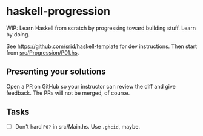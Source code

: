 # haskell-progression

WIP: Learn Haskell from scratch by progressing toward building stuff. Learn by doing.

See https://github.com/srid/haskell-template for dev instructions. Then start from [src/Progression/P01.hs](src/Progression/P01.hs).

## Presenting your solutions

Open a PR on GitHub so your instructor can review the diff and give feedback. The PRs will not be merged, of course.

## Tasks

- [ ] Don't hard `P0?` in src/Main.hs. Use `.ghcid`, maybe.
